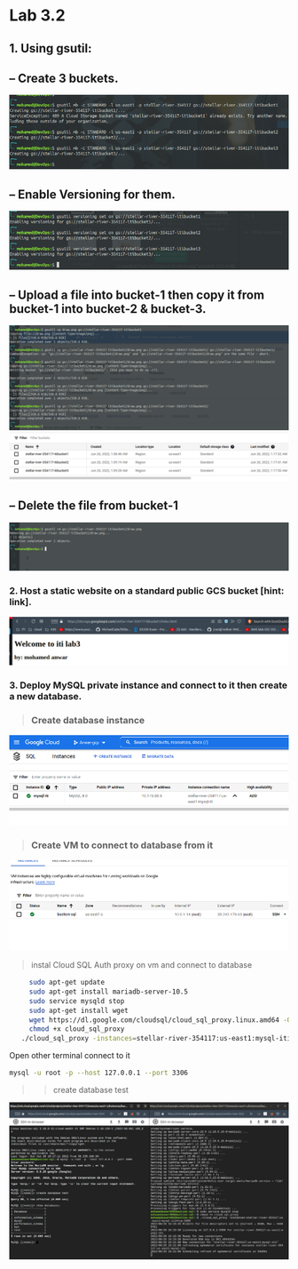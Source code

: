 # Lab 3.2
## **1. Using gsutil:**

## – Create 3 buckets.

![alt](../images/Screenshot%20from%202022-06-26%2001-09-44.png)

## – Enable Versioning for them.

![alt](../images/Screenshot%20from%202022-06-26%2001-18-10.png)

## – Upload a file into bucket-1 then copy it from bucket-1 into bucket-2 & bucket-3.
![alt](../images/Screenshot%20from%202022-06-26%2001-33-20.png)
![alt](../images/Screenshot%20from%202022-06-26%2001-35-49.png)

## – Delete the file from bucket-1

![alt](../images/Screenshot%20from%202022-06-26%2001-37-41.png)

### **2. Host a static website on a standard public GCS bucket [hint: link].**

![alt](../images/Screenshot%20from%202022-06-26%2002-23-36.png)

### **3. Deploy MySQL private instance and connect to it then create a new database.**
> ### Create  database instance
![alt](../images/Screenshot%20from%202022-06-26%2018-24-16.png)

> ### Create VM to connect to database from it
![alt](../images/Screenshot%20from%202022-06-26%2018-25-45.png)

> instal Cloud SQL Auth proxy on vm and connect to database
 
 ```bash
      sudo apt-get update
      sudo apt-get install mariadb-server-10.5
      sudo service mysqld stop
      sudo apt-get install wget
      wget https://dl.google.com/cloudsql/cloud_sql_proxy.linux.amd64 -O cloud_sql_proxy
      chmod +x cloud_sql_proxy
    ./cloud_sql_proxy -instances=stellar-river-354117:us-east1:mysql-iti=tcp:3306
```
Open other terminal connect to it

```bash
mysql -u root -p --host 127.0.0.1 --port 3306
```

>> create database test


![alt](../images/Screenshot%20from%202022-06-26%2018-23-18.png)



